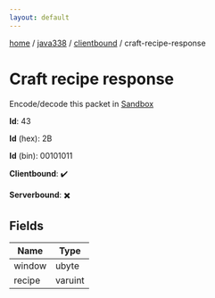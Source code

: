 ```yaml
---
layout: default
---
```


[home](/)  /  [java338](/protocol/java338)  /  [clientbound](/protocol/java338/clientbound)  /  craft-recipe-response

# Craft recipe response

Encode/decode this packet in [Sandbox](../../../sandbox/java338#clientbound.craft_recipe_response)

**Id**: 43

**Id** (hex): 2B

**Id** (bin): 00101011

**Clientbound**: ✔️

**Serverbound**: ✖️

## Fields

Name | Type
---|---
window | ubyte
recipe | varuint
